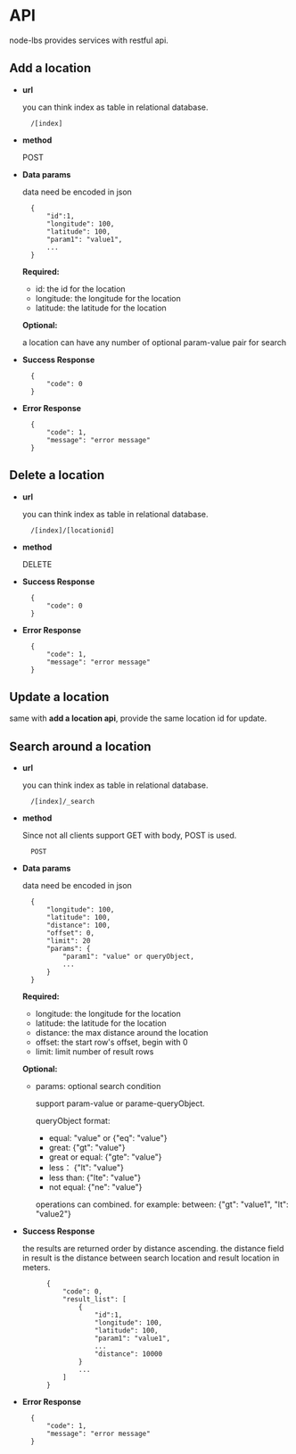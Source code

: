 # API
node-lbs provides services with restful api. 

## Add a location
* **url**

    you can think index as table in relational database.
        
        /[index]

* **method**
   
    POST

* **Data params**

    data need be encoded in json

        {
            "id":1,   
            "longitude": 100, 
            "latitude": 100, 
            "param1": "value1", 
            ...
        }

    **Required:**

    - id: the id for the location
    - longitude: the longitude for the location 
    - latitude:  the latitude for the location
        
    **Optional:**

    a location can have any number of optional param-value pair for search
  
* **Success Response**

        {
            "code": 0
        }

* **Error Response**

        {
            "code": 1,
            "message": "error message"
        }

## Delete a location
* **url**

    you can think index as table in relational database.
        
        /[index]/[locationid]

* **method**
   
    DELETE

* **Success Response**

        {
            "code": 0
        }

* **Error Response**

        {
            "code": 1,
            "message": "error message"
        }

## Update a location

same with **add a location api**, provide the same location id for update.

## Search around a location
* **url**

    you can think index as table in relational database.
        
        /[index]/_search

* **method**

    Since not all clients support GET with body, POST is used.

        POST

* **Data params**
    
    data need be encoded in json

        { 
            "longitude": 100, 
            "latitude": 100,
            "distance": 100, 
            "offset": 0,
            "limit": 20 
            "params": {
                "param1": "value" or queryObject,
                ...
            }
        }

    **Required:**

    * longitude: the longitude for the location 
    * latitude:  the latitude for the location
    * distance: the max distance around the location
    * offset: the start row's offset, begin with 0
    * limit:  limit number of result rows
    
    **Optional:**

    * params: optional search condition
        
        support param-value or parame-queryObject.
        
        queryObject format:
        * equal: "value" or {"eq": "value"}
        * great: {"gt": "value"}
        * great or equal: {"gte": "value"}
        * less： {"lt": "value"}
        * less than: {"lte": "value"}
        * not equal: {"ne": "value"}
        
        operations can combined. for example:
        between: {"gt": "value1", "lt": "value2"}

* **Success Response**

    the results are returned order by distance ascending.
    the distance field in result is the distance between search location and result location in meters.
        
            {
                "code": 0,
                "result_list": [
                    {
                        "id":1,   
                        "longitude": 100, 
                        "latitude": 100, 
                        "param1": "value1", 
                        ...
                        "distance": 10000
                    }
                    ...
                ]
            }

* **Error Response**

        {
            "code": 1,
            "message": "error message"
        }



